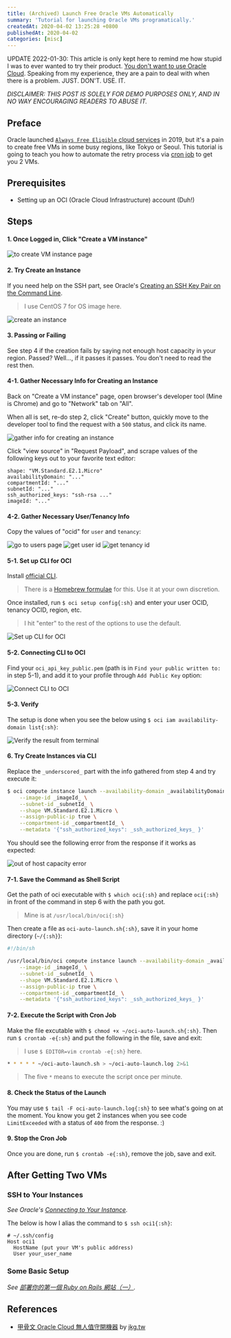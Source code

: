 ```yaml
---
title: (Archived) Launch Free Oracle VMs Automatically
summary: 'Tutorial for launching Oracle VMs programatically.'
createdAt: 2020-04-02 13:25:28 +0800
publishedAt: 2020-04-02
categories: [misc]
---
```


UPDATE 2022-01-30: This article is only kept here to remind me how stupid I was to ever wanted to try their product. [You don't want to use Oracle Cloud](https://www.brightworkresearch.com/the-problem-with-the-oracle-cloud-and-colocation). Speaking from my experience, they are a pain to deal with when there is a problem. JUST. DON'T. USE. IT.

_DISCLAIMER: THIS POST IS SOLELY FOR DEMO PURPOSES ONLY, AND IN NO WAY ENCOURAGING READERS TO ABUSE IT._

## Preface

Oracle launched [`Always Free Eligible` cloud services](https://www.oracle.com/corporate/pressrelease/oow19-oracle-free-tier-091619.html) in 2019, but it's a pain to create free VMs in some busy regions, like Tokyo or Seoul. This tutorial is going to teach you how to automate the retry process via [cron job](https://en.wikipedia.org/wiki/Cron) to get you 2 VMs.

## Prerequisites

- Setting up an OCI (Oracle Cloud Infrastructure) account (Duh!)

## Steps

#### 1. Once Logged in, Click "Create a VM instance"

<Image
  src="/assets/images/autolaunch-oracle-vm/1.png"
  alt="to create VM instance page"
  width={800}
  height={450}
/>

#### 2. Try Create an Instance

If you need help on the SSH part, see Oracle's [Creating an SSH Key Pair on the Command Line](https://docs.cloud.oracle.com/en-us/iaas/Content/Compute/Tasks/managingkeypairs.htm).

> I use CentOS 7 for OS image here.

<Image
  src="/assets/images/autolaunch-oracle-vm/2.png"
  alt="create an instance"
  width={600}
  height={800}
/>

#### 3. Passing or Failing

See step 4 if the creation fails by saying not enough host capacity in your region.
Passed? Well..., if it passes it passes. You don't need to read the rest then.

#### 4-1. Gather Necessary Info for Creating an Instance

Back on "Create a VM instance" page, open browser's developer tool (Mine is Chrome) and go to "Network" tab on "All".

When all is set, re-do step 2, click "Create" button, quickly move to the developer tool to find the request with a `500` status, and click its name.

<Image
  src="/assets/images/autolaunch-oracle-vm/3.png"
  alt="gather info for creating an instance"
  width={800}
  height={450}
/>

Click "view source" in "Request Payload", and scrape values of the following keys out to your favorite text editor:

```
shape: "VM.Standard.E2.1.Micro"
availabilityDomain: "..."
compartmentId: "..."
subnetId: "..."
ssh_authorized_keys: "ssh-rsa ..."
imageId: "..."
```

#### 4-2. Gather Necessary User/Tenancy Info

Copy the values of "ocid" for `user` and `tenancy`:

<div className="flex flex-col gap-2">
  <Image
    src="/assets/images/autolaunch-oracle-vm/4.png"
    alt="go to users page"
    width={800}
    height={450}
  />
  <Image
    src="/assets/images/autolaunch-oracle-vm/5.png"
    alt="get user id"
    width={800}
    height={600}
  />
  <Image
    src="/assets/images/autolaunch-oracle-vm/6.png"
    alt="get tenancy id"
    width={800}
    height={450}
  />
</div>

#### 5-1. Set up CLI for OCI

Install [official CLI](https://github.com/oracle/oci-cli).

> There is a [Homebrew formulae](https://github.com/jpoon/homebrew-oci-cli) for this. Use it at your own discretion.

Once installed, run `$ oci setup config{:sh}` and enter your user OCID, tenancy OCID, region, etc.

> I hit "enter" to the rest of the options to use the default.

<Image
  src="/assets/images/autolaunch-oracle-vm/7.png"
  alt="Set up CLI for OCI"
  width={900}
  height={1600}
/>

#### 5-2. Connecting CLI to OCI

Find your `oci_api_key_public.pem` (path is in `Find your public written to:` in step 5-1), and add it to your profile through `Add Public Key` option:

<Image
  src="/assets/images/autolaunch-oracle-vm/8.png"
  alt="Connect CLI to OCI"
  width={600}
  height={400}
/>

#### 5-3. Verify

The setup is done when you see the below using `$ oci iam availability-domain list{:sh}`:

<Image
  src="/assets/images/autolaunch-oracle-vm/9.png"
  alt="Verify the result from terminal"
  width={800}
  height={450}
/>

#### 6. Try Create Instances via CLI

Replace the `_underscored_` part with the info gathered from step 4 and try execute it:

```sh
$ oci compute instance launch --availability-domain _availabilityDomain_ \
    --image-id _imageId_ \
    --subnet-id _subnetId_ \
    --shape VM.Standard.E2.1.Micro \
    --assign-public-ip true \
    --compartment-id _compartmentId_ \
    --metadata '{"ssh_authorized_keys": _ssh_authorized_keys_ }'
```

You should see the following error from the response if it works as expected:

<Image
  src="/assets/images/autolaunch-oracle-vm/10.png"
  alt="out of host capacity error"
  width={800}
  height={450}
/>

#### 7-1. Save the Command as Shell Script

Get the path of oci executable with `$ which oci{:sh}` and replace `oci{:sh}` in front of the command in step 6 with the path you got.

> Mine is at `/usr/local/bin/oci{:sh}`

Then create a file as `oci-auto-launch.sh{:sh}`, save it in your home directory (`~/{:sh}`):

```sh
#!/bin/sh

/usr/local/bin/oci compute instance launch --availability-domain _availabilityDomain_ \
    --image-id _imageId_ \
    --subnet-id _subnetId_ \
    --shape VM.Standard.E2.1.Micro \
    --assign-public-ip true \
    --compartment-id _compartmentId_ \
    --metadata '{"ssh_authorized_keys": _ssh_authorized_keys_ }'
```

#### 7-2. Execute the Script with Cron Job

Make the file excutable with `$ chmod +x ~/oci-auto-launch.sh{:sh}`. Then run `$ crontab -e{:sh}` and put the following in the file, save and exit:

> I use `$ EDITOR=vim crontab -e{:sh}` here.

```sh
* * * * * ~/oci-auto-launch.sh > ~/oci-auto-launch.log 2>&1
```

> The five `*` means to execute the script once per minute.

#### 8. Check the Status of the Launch

You may use `$ tail -F oci-auto-launch.log{:sh}` to see what's going on at the moment. You know you get 2 instances when you see code `LimitExceeded` with a status of `400` from the response. :)

#### 9. Stop the Cron Job

Once you are done, run `$ crontab -e{:sh}`, remove the job, save and exit.

## After Getting Two VMs

### SSH to Your Instances

_See Oracle's [Connecting to Your Instance](https://docs.cloud.oracle.com/en-us/iaas/Content/GSG/Tasks/testingconnection.htm)._

The below is how I alias the command to `$ ssh oci1{:sh}`:

```
# ~/.ssh/config
Host oci1
  HostName (put your VM's public address)
  User your_user_name
```

### Some Basic Setup

_See [部署你的第一個 Ruby on Rails 網站（一）](https://blog.frost.tw/posts/2018/03/20/Getting-started-deploy-your-Ruby-on-Rails-Part-1/)._

## References

- [甲骨文 Oracle Cloud 無人值守開機器](https://www.jkg.tw/p3207/) by [jkg.tw](https://www.jkg.tw/)

